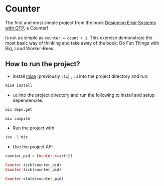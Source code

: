 # Counter

The first and most simple project from the book [Designing Elixir Systems with OTP](https://pragprog.com/titles/jgotp/designing-elixir-systems-with-otp/), a Counter!

Is not as simple as `counter = count + 1`. This exercise demonstrate the most basic way of thinking and take away of the book: Do Fun Things with Big, Loud Worker-Bees.

## How to run the project?

- Install [mise](https://mise.jdx.dev/getting-started.html) (previously `rtx`) , `cd` into the project directory and run:

```bash
mise install
```

- `cd` into the project directory and run the following to install and setup dependencies:

```bash
mix deps.get
```

```bash
mix compile
```

- Run the project with

```bash
iex -S mix
```

- Use the project API

```elixir
counter_pid = Counter.start(0)

Counter.tick(counter_pid)
Counter.tick(counter_pid)

Counter.state(counter_pid)
```
